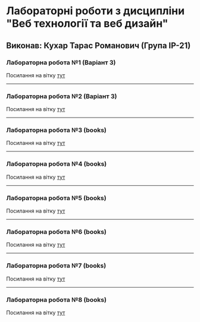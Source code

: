 # Лабораторні роботи з дисципліни "Веб технології та веб дизайн"

## Виконав: Кухар Тарас Романович (Група ІР-21)

### Лабораторна робота №1 (Варіант 3)
Посилання на вітку [тут](https://github.com/KuhaarTar/WebProgramming/tree/landing-page)

***
### Лабораторна робота №2 (Варіант 3)
Посилання на вітку [тут](https://github.com/KuhaarTar/WebProgramming/tree/advanced-landing)

***
### Лабораторна робота №3 (books)
Посилання на вітку [тут](https://github.com/KuhaarTar/WebProgramming/tree/js-app-start)

***
### Лабораторна робота №4 (books)
Посилання на вітку [тут](https://github.com/KuhaarTar/WebProgramming/tree/js-app-create-edit)

***
### Лабораторна робота №5 (books)
Посилання на вітку [тут](https://github.com/KuhaarTar/WebProgramming/tree/js-app-backend-crud)

***
### Лабораторна робота №6 (books)
Посилання на вітку [тут](https://github.com/KuhaarTar/WebProgramming/tree/react-home-page)

***
### Лабораторна робота №7 (books)
Посилання на вітку [тут](https://github.com/KuhaarTar/WebProgramming/tree/react-catalog%26routes)

***
### Лабораторна робота №8 (books)
Посилання на вітку [тут](https://github.com/KuhaarTar/WebProgramming/tree/react-functionality)

